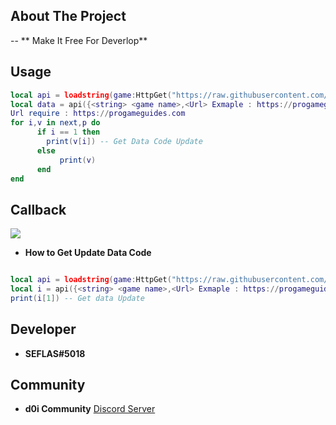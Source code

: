 ## About The Project
-- ** Make It Free For Deverlop**
## Usage
```lua
local api = loadstring(game:HttpGet("https://raw.githubusercontent.com/SEFLAS/api/main/Code_API/apimain.lua"))()
local data = api({<string> <game name>,<Url> Exmaple : https://progameguides.com/roblox/bee-swarm-simulator-codes/}) 
Url require : https://progameguides.com 
for i,v in next,p do
	  if i == 1 then
        print(v[i]) -- Get Data Code Update
	  else
		   print(v)
	  end
end
```
## Callback
![](https://cdn.discordapp.com/attachments/857823544838455306/1106820696497205268/image.png)
- **How to Get Update Data Code**
```lua

local api = loadstring(game:HttpGet("https://raw.githubusercontent.com/SEFLAS/api/main/Code_API/apimain.lua"))()
local i = api({<string> <game name>,<Url> Exmaple : https://progameguides.com/roblox/bee-swarm-simulator-codes/})
print(i[1]) -- Get data Update
```
## Developer
- **SEFLAS#5018**
## Community
- **d0i Community** [Discord Server](https://discord.gg/BRpYWyw8Qz)
